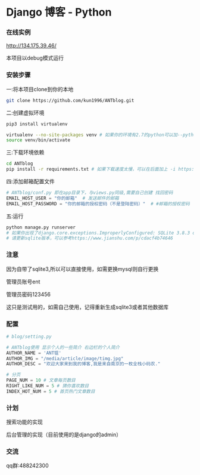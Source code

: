 # Django 博客 - Python

### 在线实例
http://134.175.39.46/

本项目以debug模式运行

### 安装步骤

一:将本项目clone到你的本地
```bash
git clone https://github.com/kun1996/ANTblog.git
```
二:创建虚拟环境
```bash
pip3 install virtualenv

virtualenv --no-site-packages venv # 如果你的环境有2.7的python可以加--python=python3参数指定python版本
source venv/bin/activate
```
三:下载环境依赖
```bash
cd ANTblog
pip install -r requirements.txt # 如果下载速度太慢，可以在后面加上 -i https://pypi.doubanio.com/simple/
```
四:添加邮箱配置文件
```python
# ANTblog/conf.py 即在app目录下，与views.py同级,需要自己创建 找回密码
EMAIL_HOST_USER = "你的邮箱"  # 发送邮件的邮箱
EMAIL_HOST_PASSWORD = "你的邮箱的授权密码（不是登陆密码）"  # #邮箱的授权密码
```
五:运行
```bash
python manage.py runserver
# 如果你出现了django.core.exceptions.ImproperlyConfigured: SQLite 3.8.3 or later is required (found 3.7.17).错误
# 请更新sqlite版本，可以参考https://www.jianshu.com/p/cdacf4b74646
```
### 注意
因为自带了sqlite3,所以可以直接使用，如需更换mysql则自行更换

管理员账号ent

管理员密码123456

这只是测试用的，如需自己使用，记得重新生成sqlite3或者其他数据库

### 配置
```python
# blog/setting.py

# ANTblog使用 显示个人的一些简介 右边栏的个人简介
AUTHOR_NAME = 'ANT锟'
AUTHOR_IMG = "/media/article/image/timg.jpg"
AUTHOR_DESC = "欢迎大家来到我的博客,我是来自南京的一枚全栈小码农."

# 分页
PAGE_NUM = 10 # 文章每页数目
RIGHT_LIKE_NUM = 5 # 猜你喜欢数目
INDEX_HOT_NUM = 5 # 首页热门文章数目
```

### 计划
搜索功能的实现

后台管理的实现（目前使用的是django的admin）

### 交流
qq群:488242300

